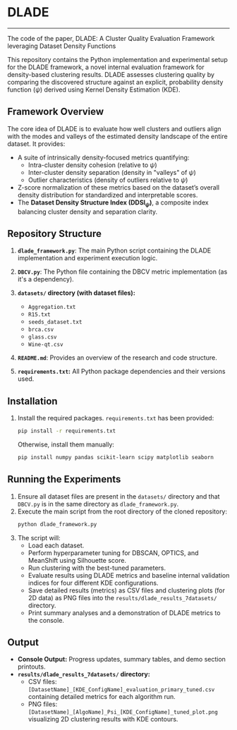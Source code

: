 # DLADE
***

The code of the paper, DLADE: A Cluster Quality Evaluation Framework leveraging Dataset Density Functions

This repository contains the Python implementation and experimental setup for the DLADE framework, a novel internal evaluation framework for density-based clustering results. DLADE assesses clustering quality by comparing the discovered structure against an explicit, probability density function ($\psi$) derived using Kernel Density Estimation (KDE).

## Framework Overview

The core idea of DLADE is to evaluate how well clusters and outliers align with the modes and valleys of the estimated density landscape of the entire dataset. It provides:
- A suite of intrinsically density-focused metrics quantifying:
    - Intra-cluster density cohesion (relative to $\psi$)
    - Inter-cluster density separation (density in "valleys" of $\psi$)
    - Outlier characteristics (density of outliers relative to $\psi$)
- Z-score normalization of these metrics based on the dataset’s overall density distribution for standardized and interpretable scores.
- The **Dataset Density Structure Index (DDSI$_\psi$)**, a composite index balancing cluster density and separation clarity.

## Repository Structure

1.  **`dlade_framework.py`**: The main Python script containing the DLADE implementation and experiment execution logic.
2.  **`DBCV.py`**: The Python file containing the DBCV metric implementation (as it's a dependency).
3.  **`datasets/` directory (with dataset files):**
    *   `Aggregation.txt`
    *   `R15.txt`
    *   `seeds_dataset.txt`
    *   `brca.csv` 
    *   `glass.csv` 
    *   `Wine-qt.csv` 
      
4.  **`README.md`**: Provides an overview of the research and code structure.
5.  **`requirements.txt`:** All Python package dependencies and their versions used.


## Installation

1. Install the required packages. `requirements.txt` has been provided:
    ```bash
    pip install -r requirements.txt
    ```
    Otherwise, install them manually:
    ```bash
    pip install numpy pandas scikit-learn scipy matplotlib seaborn
    ```

## Running the Experiments

1.  Ensure all dataset files are present in the `datasets/` directory and that `DBCV.py` is in the same directory as `dlade_framework.py`.
2.  Execute the main script from the root directory of the cloned repository:
    ```bash
    python dlade_framework.py
    ```
3.  The script will:
    *   Load each dataset.
    *   Perform hyperparameter tuning for DBSCAN, OPTICS, and MeanShift using Silhouette score.
    *   Run clustering with the best-tuned parameters.
    *   Evaluate results using DLADE metrics and baseline internal validation indices for four different KDE configurations.
    *   Save detailed results (metrics) as CSV files and clustering plots (for 2D data) as PNG files into the `results/dlade_results_7datasets/` directory.
    *   Print summary analyses and a demonstration of DLADE metrics to the console.

## Output

-   **Console Output:** Progress updates, summary tables, and demo section printouts.
-   **`results/dlade_results_7datasets/` directory:**
    -   CSV files: `[DatasetName]_[KDE_ConfigName]_evaluation_primary_tuned.csv` containing detailed metrics for each algorithm run.
    -   PNG files: `[DatasetName]_[AlgoName]_Psi_[KDE_ConfigName]_tuned_plot.png` visualizing 2D clustering results with KDE contours.

